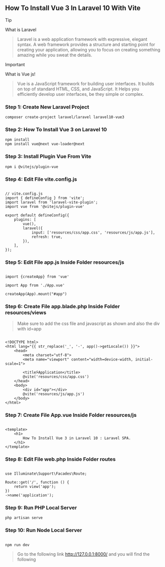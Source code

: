 ## How To Install Vue 3 In Laravel 10 With Vite

> [!TIP]
What is Laravel
>  Laravel is a web application framework with expressive, elegant syntax.
>  A web framework provides a structure and starting point for creating your application, allowing you to focus on creating something amazing while you sweat the details.

> [!IMPORTANT]
What is Vue js!
>  Vue is a JavaScript framework for building user interfaces.
>  It builds on top of standard HTML, CSS, and JavaScript.
>  It Helps you efficiently develop user interfaces, be they simple or complex.


### Step 1: Create New Laravel Project

```
composer create-project laravel/laravel laravel10-vue3
```

### Step 2: How To Install Vue 3 on Laravel 10

```
npm install
npm install vue@next vue-loader@next

```

### Step 3: Install Plugin Vue From Vite

```
npm i @vitejs/plugin-vue

```

### Step 4: Edit File vite.config.js

```

// vite.config.js
import { defineConfig } from 'vite';
import laravel from 'laravel-vite-plugin';
import vue from '@vitejs/plugin-vue'

export default defineConfig({
    plugins: [
        vue(),
        laravel({
            input: ['resources/css/app.css', 'resources/js/app.js'],
            refresh: true,
        }),
    ],
});

```

### Step 5: Edit File app.js Inside Folder resources/js

```

import {createApp} from 'vue'

import App from './App.vue'

createApp(App).mount("#app")

```

### Step 6: Create File app.blade.php Inside Folder resources/views

> Make sure to add the css file and javascript as shown and also the div with id=app

```

<!DOCTYPE html>
<html lang="{{ str_replace('_', '-', app()->getLocale()) }}">
    <head>
        <meta charset="utf-8">
        <meta name="viewport" content="width=device-width, initial-scale=1">

        <title>ًApplication</title>
        @vite('resources/css/app.css')
    </head>
    <body>
        <div id="app"></div>
        @vite('resources/js/app.js')
    </body>
</html>

```

### Step 7: Create File App.vue Inside Folder resources/js

```

<template>
    <h1>
        How To Install Vue 3 in Laravel 10 : Laravel SPA.
    </h1>
</template>

```

### Step 8: Edit File web.php Inside Folder routes

```

use Illuminate\Support\Facades\Route;

Route::get('/', function () {
    return view('app');
})
->name('application');

```

### Step 9: Run PHP Local Server

```
php artisan serve

```

### Step 10: Run Node Local Server

```

npm run dev

```


> Go to the following link http://127.0.0.1:8000/ and you will find the following
